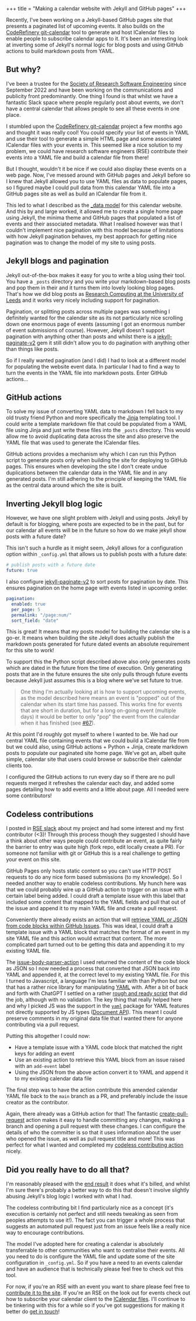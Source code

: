 +++
title = "Making a calendar website with Jekyll and GitHub pages"
+++

Recently, I've been working on a Jekyll-based GitHub pages site that presents a
paginated list of upcoming events. It also builds on the [CodeRefinery
git-calendar](https://github.com/coderefinery/git-calendar) tool to generate
and host ICalendar files to enable people to subscribe calendar apps to it. It's
been an interesting look at inverting some of Jekyll's normal logic for blog
posts and using GitHub actions to build markdown posts from YAML.

<!-- more -->

## But why?

I've been a trustee for the [Society of Research Software Engineering](https://society-rse.org/) since
September 2022 and have been working on the communications and publicity front
predominantly. One thing I found is that whilst we have a fantastic Slack space
where people regularly post about events, we don't have a central calendar that
allows people to see all these events in one place.

I stumbled upon the [CodeRefinery
git-calendar](https://github.com/coderefinery/git-calendar) project a few months
ago and thought it was really cool! You could specify your list of events in
YAML and use their tool to generate a simple HTML page and some associated
ICalendar files with your events in. This seemed like a nice solution to my
problem, we could have research software engineers (RSE) contribute their events
into a YAML file and build a calendar file from there!

But I thought, wouldn't it be nice if we could also display these events on a
web page. Now, I've messed around with GitHub pages and Jekyll before so I knew that
Jekyll allowed you to use YAML files as data to populate pages, so I figured
maybe I could pull data from this calendar YAML file into a GitHub pages site as
well as build an ICalendar file from it.

This led to what I described as the [_data
model](https://github.com/Sparrow0hawk/rse-calendar/releases/tag/v0.1.0) for
this calendar website. And this by and large worked, it allowed me to create a
single home page using Jekyll, the minima theme and GitHub pages that populated
a list of events and their associated metadata. What I realised however was that
I couldn't implement nice pagination with this model because of limitations with
how Jekyll pagination behaves, my best approach for getting nice pagination was
to change the model of my site to using posts.

## Jekyll blogs and pagination

Jekyll out-of-the-box makes it easy for you to write a blog using their tool.
You have a `_posts` directory and you write your markdown-based blog posts and
pop them in their and it turns them into lovely looking blog pages. That's how
we did blog posts as [Research Computing at the University of
Leeds](https://arc.leeds.ac.uk/blog/) and it works very nicely including support
for pagination.

Pagination, or splitting posts across multiple pages was something I definitely
wanted for the calendar site as its not particularly nice scrolling down one
enormous page of events (assuming I got an enormous number of event submissions
of course). However, Jekyll doesn't support pagination with anything other than
posts and whilst there is a
[jekyll-paginate-v2](https://github.com/sverrirs/jekyll-paginate-v2) gem it
still didn't allow you to do pagination with anything other than things like
posts.

So if I really wanted pagination (and I did) I had to look at a different model
for populating the website event data. In particular I had to find a way to turn
the events in the YAML file into markdown posts. Enter GitHub actions...

## GitHub actions 

To solve my issue of converting YAML data to markdown I fell back to my old
trusty friend Python and more specifically the
[Jinja](https://jinja.palletsprojects.com/en/3.1.x/) templating tool. I could
write a template markdown file that could be populated from a YAML file using
Jinja and just write these files into the `_posts` directory. This would allow
me to avoid duplicating data across the site and also preserve the YAML file
that was used to generate the ICalendar files. 

GitHub actions provides a mechanism why which I can run this Python script to
generate posts only when building the site for deploying to GitHub pages. This
ensures when developing the site I don't create undue duplications between the
calendar data in the YAML file and in any generated posts. I'm still adhering to
the principle of keeping the YAML file as the central data around which the site
is built.

## Inverting Jekyll blog logic

However, we have one slight problem with Jekyll and using posts. Jekyll by
default is for blogging, where posts are expected to be in the past, but for our
calendar all events will be in the future so how do we make jekyll show posts
with a future date?

This isn't such a hurdle as it might seem, Jekyll allows for a configuration
option within `_config.yml` that allows us to publish posts with a future date:

```yml
# publish posts with a future date
future: true
```

I also configure
[jekyll-paginate-v2](https://github.com/sverrirs/jekyll-paginate-v2) to sort
posts for pagination by date. This ensures pagination on the home page with events
listed in upcoming order.

```yml
pagination:
  enabled: true
  per_page: 5
  permalink: "/page:num/"
  sort_field: "date"
```

This is great! It means that my posts model for building the calendar site is a
go-er. It means when building the site Jekyll does actually publish the markdown
posts generated for future dated events an absolute requirement for this site to
work!

To support this the Python script described above also only generates posts
which are dated in the future from the time of execution. Only generating posts
that are in the future ensures the site only pulls through future events because
Jekyll just assumes this is a blog where we've set future
to true.

> One thing I'm actually looking at is how to support upcoming events, as the model described
> here means an event is "popped" out of the calendar when its start time has
> passed. This works fine for events that are short in duration, but for a long
> on-going event (multiple days) it would be better to only "pop" the event from
> the calendar when it has finished (see
> [#67](https://github.com/Sparrow0hawk/rse-calendar/pull/67)).

At this point I'd roughly got myself to where I wanted to be. We had our central
YAML file containing events that we could build a ICalendar file from but we
could also, using GitHub actions + Python + Jinja, create markdown posts to
populate our paginated site home page. We've got an, albeit quite simple,
calendar site that users could browse or subscribe their calendar clients too. 

I configured the GitHub actions to run every day so if there are no pull
requests merged it refreshes the calendar each day, and added some pages
detailing how to add events and a little about page. All I needed were some
contributors! 

## Codeless contributions

I posted in [RSE slack](https://society-rse.org/join-us/) about my project and
had some interest and my first contributor (<3)! Through this process though
they suggested I should have a think about other ways people could contribute an
event, as quite fairly the barrier to entry was quite high (fork repo, edit
locally create a PR). For someone not familiar with git or GitHub this is a real
challenge to getting your event on this site. 

GitHub Pages only hosts static content so you can't use HTTP POST requests to do
any nice form based submissions (to my knowledge). So I needed another way to
enable codeless contributions. My hunch here was that we could probably wire up
a GitHub action to trigger on an issue with a certain label being added. I could
draft a template issue with this label that included some content that mapped to the YAML fields
and pull that out of the issue and append it to my main YAML file and create a
pull request.

Conveniently there already exists an action that will [retrieve YAML or JSON from
code blocks within GitHub
Issues](https://github.com/peter-murray/issue-body-parser-action). This was
ideal, I could draft a template issue with a YAML block that matches the format
of an event in my site YAML file and this action would extract that content. The
more complicated part turned out to be getting this data and appending it to my
existing YAML file.

The
[issue-body-parser-action](https://github.com/peter-murray/issue-body-parser-action)
I used returned the content of the code block as JSON so I now needed a process
that converted that JSON back into YAML and appended it, at the correct level to
my existing YAML file. For this I turned to Javascript, a language I'm less
familiar with than Python but one that has a rather nice library for
manipulating [YAML](https://eemeli.org/yaml/#yaml) with. After a bit of back and
forth with ChatGPT I settled on a rather [rough and ready
script](https://github.com/Sparrow0hawk/rse-calendar/blob/main/_scripts/issue_to_event/index.js)
that did the job, although with no validation. The key thing that really helped
here and why I picked JS was the support in the
[`yaml`](https://eemeli.org/yaml/#yaml) package for YAML features not directly
supported by JS types ([Document API](https://eemeli.org/yaml/#documents)). This
meant I could preserve comments in my original data file that I wanted there for
anyone contributing via a pull request.

Putting this altogether I could now:

- Have a template issue with a YAML code block that matched the right keys for
  adding an event
- Use an existing action to retrieve this YAML block from an issue raised with
  an `add-event` label
- Using the JSON from the above action convert it to YAML and append it to my
  existing calendar data file

The final step was to have the action contribute this amended calendar YAML file
back to the `main` branch as a PR, and preferably include the issue creator as
the contributor.

Again, there already was a GitHub action for that! The fantastic
[create-pull-request](https://github.com/peter-evans/create-pull-request) action
makes it easy to handle committing any changes, making a branch and opening a
pull request with these changes. I can configure the details of who the committer
is so that it uses information about the user who opened the issue, as well as
pull request title and more! This was perfect for what I wanted and completed my
[codeless contributing
action](https://github.com/Sparrow0hawk/rse-calendar/blob/main/.github/workflows/issue_to_pull.yml)
nicely.

## Did you really have to do all that?

I'm reasonably pleased with the [end
result](https://sparrow0hawk.github.io/rse-calendar/) it does what it's billed,
and whilst I'm sure there's probably a better way to do this that doesn't
involve slightly abusing Jekyll's blog logic I worked with what I had.

The codeless contributing bit I find particularly nice as a concept (it's
execution is certainly not perfect and still needs tweaking as seen from peoples
attempts to use it!). The fact you can trigger a whole process that suggests an
automated pull request just from an issue feels like a really nice way to
encourage contributions.

The model I've adopted here for creating a calendar is absolutely transferrable
to other communities who want to centralise their events. All you need to do is
configure the YAML file and update some of the site configuration in
`_config.yml`. So if you have a need to an events calendar and have an audience
that is technically please feel free to check out this tool.

For now, if you're an RSE with an event you want to share please feel free to
[contribute it to the
site](https://sparrow0hawk.github.io/rse-calendar/add-event/). If you're an RSE
on the look out for events check out how to subscribe your calendar client to
the [ICalendar files](https://sparrow0hawk.github.io/rse-calendar/subscribe/).
I'll continue to be tinkering with this for a while so if you've got suggestions
for making it better do [get in touch](https://github.com/Sparrow0hawk/rse-calendar/issues/new)!
